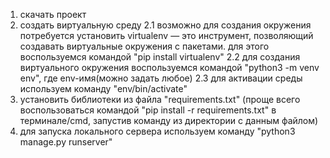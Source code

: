1. скачать проект
2. создать виртуальную среду
2.1 возможно для создания окружения потребуется установить virtualenv — это инструмент, позволяющий создавать виртуальные окружения с пакетами. для этого воспользуемся командой "pip install virtualenv"
2.2 для создания виртуального окружения воспользуемся командой "python3 -m venv env", где env-имя(можно задать любое)
2.3 для активации среды используем команду "env/bin/activate"
3. установить библиотеки из файла "requirements.txt" (проще всего воспользоваться командой "pip install -r requirements.txt" в терминале/cmd, запустив команду из директории с данным файлом)
4. для запуска локального сервера используем команду "python3 manage.py runserver"
